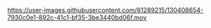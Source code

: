 

https://user-images.githubusercontent.com/81289215/130408654-7930c0e1-892c-41c1-bf35-3be3440bd06f.mov

